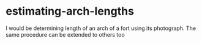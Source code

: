 # estimating-arch-lengths
I would be determining length of an arch of a fort using its photograph. The same procedure can be extended to others too
